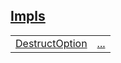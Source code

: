 
[Impls](./core-option-impls.md)
 ---
| | |
|:---|:---|
| [DestructOption](./core-option-DestructOption.md) | [...](./core-option-DestructOption.md) |

